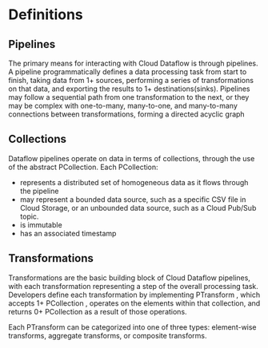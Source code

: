 # Definitions

## Pipelines

The primary means for interacting with Cloud Dataflow is through pipelines. 
A pipeline programmatically defines a data processing task from start to finish, taking data from 1+ sources, performing a series of transformations on that data, and exporting the results to 1+ destinations(sinks). Pipelines may follow a sequential path from one transformation to the next, or they may be complex with one-to-many, many-to-one, and many-to-many connections between transformations, forming a directed acyclic graph

## Collections

Dataflow pipelines operate on data in terms of collections, through the use of the abstract PCollection. Each PCollection:

* represents a distributed set of homogeneous data as it flows through the pipeline
* may represent a bounded data source, such as a specific CSV file in Cloud Storage, or an unbounded data source, such as a Cloud Pub/Sub topic.
* is immutable
* has an associated timestamp

## Transformations

Transformations are the basic building block of Cloud Dataflow pipelines, with each transformation representing a step of the overall processing task. Developers define each transformation by implementing PTransform , which accepts 1+ PCollection , operates on the elements within that collection, and returns 0+ PCollection as a result of those operations.
 
Each PTransform can be categorized into one of three types: element-wise transforms, aggregate transforms, or composite transforms.


